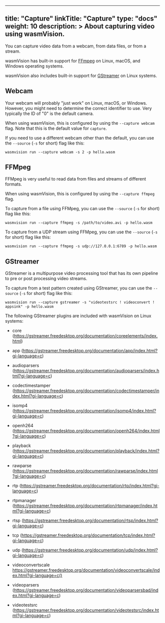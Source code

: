 
---
title: "Capture"
linkTitle: "Capture"
type: "docs"
weight: 10
description: >
  About capturing video using wasmVision.
---

You can capture video data from a webcam, from data files, or from a stream. 

wasmVision has built-in support for [FFmpeg](https://www.ffmpeg.org/) on Linux, macOS, and Windows operating systems.

wasmVision also includes built-in support for [GStreamer](https://gstreamer.freedesktop.org/) on Linux systems.

## Webcam

Your webcam will probably "just work" on Linux, macOS, or Windows. However, you might need to determine the correct identifier to use. Very typically the ID of "0" is the default camera.

When using wasmVision, this is configured by using the `--capture webcam` flag. Note that this is the default value for `capture`.

If you need to use a different webcam other than the default, you can use the `--source` (`-s` for short) flag like this:

```shell
wasmvision run --capture webcam -s 2 -p hello.wasm
```

## FFMpeg

FFMpeg is very useful to read data from files and streams of different formats.

When using wasmVision, this is configured by using the `--capture ffmpeg` flag.

To capture from a file using FFMpeg, you can use the `--source` (`-s` for short) flag like this:

```shell
wasmvision run --capture ffmpeg -s /path/to/video.avi -p hello.wasm
```

To capture from a UDP stream using FFMpeg, you can use the `--source` (`-s` for short) flag like this:

```shell
wasmvision run --capture ffmpeg -s udp://127.0.0.1:6789 -p hello.wasm
```

## GStreamer

GStreamer is a multipurpose video processing tool that has its own pipeline to pre or post processing video streams.

To capture from a test pattern created using GStreamer, you can use the `--source` (`-s` for short) flag like this:

```shell
wasmvision run --capture gstreamer -s "videotestsrc ! videoconvert ! appsink" -p hello.wasm
```

The following GStreamer plugins are included with wasmVision on Linux systems:

- core (https://gstreamer.freedesktop.org/documentation/coreelements/index.html)

- app (https://gstreamer.freedesktop.org/documentation/app/index.html?gi-language=c)

- audioparsers (https://gstreamer.freedesktop.org/documentation/audioparsers/index.html?gi-language=c)

- codectimestamper (https://gstreamer.freedesktop.org/documentation/codectimestamper/index.html?gi-language=c)

- isomp4 (https://gstreamer.freedesktop.org/documentation/isomp4/index.html?gi-language=c)

- openh264 (https://gstreamer.freedesktop.org/documentation/openh264/index.html?gi-language=c)

- playback (https://gstreamer.freedesktop.org/documentation/playback/index.html?gi-language=c)

- rawparse (https://gstreamer.freedesktop.org/documentation/rawparse/index.html?gi-language=c)

- rtp (https://gstreamer.freedesktop.org/documentation/rtp/index.html?gi-language=c)

- rtpmanager (https://gstreamer.freedesktop.org/documentation/rtpmanager/index.html?gi-language=c)

- rtsp (https://gstreamer.freedesktop.org/documentation/rtsp/index.html?gi-language=c)

- tcp (https://gstreamer.freedesktop.org/documentation/tcp/index.html?gi-language=c)

- udp (https://gstreamer.freedesktop.org/documentation/udp/index.html?gi-language=c)

- videoconvertscale https://gstreamer.freedesktop.org/documentation/videoconvertscale/index.html?gi-language=c()

- videoparsers (https://gstreamer.freedesktop.org/documentation/videoparsersbad/index.html?gi-language=c)

- videotestsrc (https://gstreamer.freedesktop.org/documentation/videotestsrc/index.html?gi-language=c)
